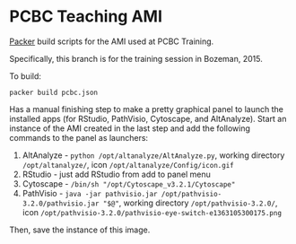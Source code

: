 # PCBC Teaching AMI
[Packer](https://packer.io/) build scripts for the AMI used at PCBC Training.

Specifically, this branch is for the training session in Bozeman, 2015.

To build:

```
packer build pcbc.json
```

Has a manual finishing step to make a pretty graphical panel to launch the installed apps (for RStudio, PathVisio, Cytoscape, and AltAnalyze). Start an instance of the AMI created in the last step and add the following commands to the panel as launchers:

1. AltAnalyze - `python /opt/altanalyze/AltAnalyze.py`, working directory `/opt/altanalyze/`, icon `/opt/altanalyze/Config/icon.gif`
1. RStudio - just add RStudio from add to panel menu
1. Cytoscape - `/bin/sh "/opt/Cytoscape_v3.2.1/Cytoscape"`
1. PathVisio - `java -jar pathvisio.jar /opt/pathvisio-3.2.0/pathvisio.jar "$@"`, working directory `/opt/pathvisio-3.2.0/`, icon `/opt/pathvisio-3.2.0/pathvisio-eye-switch-e1363105300175.png`

Then, save the instance of this image.

